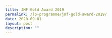```yaml
---
title: JMF Gold Award 2019
permalink: /lp-programme/jmf-gold-award-2019/
date: 2020-09-01
layout: post
description: ""
---
```

